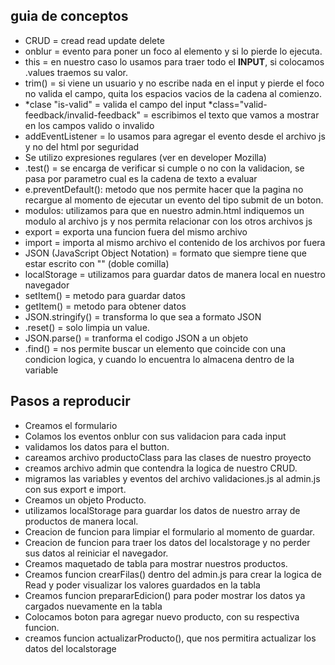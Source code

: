 ## guia de conceptos

- CRUD = cread read update delete
- onblur = evento para poner un foco al elemento y si lo pierde lo ejecuta.
- this = en nuestro caso lo usamos para traer todo el **INPUT**, si colocamos .values traemos su valor.
- trim() = si viene un usuario y no escribe nada en el input y pierde el foco no valida el campo, quita los espacios vacios de la cadena al comienzo.
- *clase "is-valid" = valida el campo del input
  *class="valid-feedback/invalid-feedback" = escribimos el texto que vamos a mostrar en los campos valido o invalido
- addEventListener = lo usamos para agregar el evento desde el archivo js y no del html por seguridad
- Se utilizo expresiones regulares (ver en developer Mozilla)
- .test() = se encarga de verificar si cumple o no con la validacion, se pasa por parametro cual es la cadena de texto a evaluar
- e.preventDefault(): metodo que nos permite hacer que la pagina no recargue al momento de ejecutar un evento del tipo submit de un boton.
- modulos: utilizamos para que en nuestro admin.html indiquemos un modulo al archivo js y nos permita relacionar con los otros archivos js
- export = exporta una funcion fuera del mismo archivo
- import = importa al mismo archivo el contenido de los archivos por fuera
- JSON (JavaScript Object Notation) = formato que siempre tiene que estar escrito con "" (doble comilla)
- localStorage = utilizamos para guardar datos de manera local en nuestro navegador
- setItem() = metodo para guardar datos
- getItem() = metodo para obtener datos
- JSON.stringify() = transforma lo que sea a formato JSON
- .reset() = solo limpia un value.
- JSON.parse() = tranforma el codigo JSON a un objeto
- .find() = nos permite buscar un elemento que coincide con una condicion logica, y cuando lo encuentra lo almacena dentro de la variable

## Pasos a reproducir

- Creamos el formulario
- Colamos los eventos onblur con sus validacion para cada input
- validamos los datos para el button.
- careamos archivo productoClass para las clases de nuestro proyecto
- creamos archivo admin que contendra la logica de nuestro CRUD.
- migramos las variables y eventos del archivo validaciones.js al admin.js con sus export e import.
- Creamos un objeto Producto.
- utilizamos localStorage para guardar los datos de nuestro array de productos de manera local.
- Creacion de funcion para limpiar el formulario al momento de guardar.
- Creacion de funcion para traer los datos del localstorage y no perder sus datos al reiniciar el navegador.
- Creamos maquetado de tabla para mostrar nuestros productos.
- Creamos funcion crearFilas() dentro del admin.js para crear la logica de Read y poder visualizar los valores guardados en la tabla
- Creamos funcion prepararEdicion() para poder mostrar los datos ya cargados nuevamente en la tabla 
- Colocamos boton para agregar nuevo producto, con su respectiva funcion. 
- creamos funcion actualizarProducto(), que nos permitira actualizar los datos del localstorage